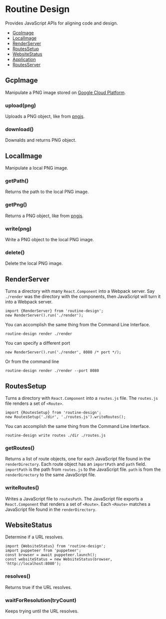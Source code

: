 # Routine Design

Provides JavaScript APIs for aligning code and design.

* [GcpImage](#gcpimage)
* [LocalImage](#localimage)
* [RenderServer](#renderserver)
* [RoutesSetup](#routessetup)
* [WebsiteStatus](#websitestatus)
* [Application](./application/README.md)
* [RoutesServer](./routes-server/README.md)

## GcpImage

Manipulate a PNG image stored on [Google Cloud Platform](https://cloud.google.com/). 

### upload(png)

Uploads a PNG object, like from [pngjs](https://www.npmjs.com/package/pngjs).

### download()

Downalds and returns PNG object.

## LocalImage

Manipulate a local PNG image. 

### getPath()

Returns the path to the local PNG image.

### getPng()

Returns a PNG object, like from [pngjs](https://www.npmjs.com/package/pngjs).

### write(png)

Write a PNG object to the local PNG image.

### delete()

Delete the local PNG image.

## RenderServer

Turns a directory with many `React.Component` into a Webpack server. Say `./render` was the directory with the components, then JavaScript will turn it into a Webpack server.
```
import {RenderServer} from 'routine-design';
new RenderServer().run('./render');
```

You can accomplish the same thing from the Command Line Interface. 
```
routine-design render ./render
```

You can specify a different port
```
new RenderServer().run('./render', 8080 /* port */);
```

Or from the command line 
```
routine-design render ./render --port 8080
```

## RoutesSetup

Turns a directory with `React.Component` into a `routes.js` file. The `routes.js` file renders a set of `<Route>`.
```
import {RoutesSetup} from 'routine-design';
new RoutesSetup('./dir', './routes.js').writeRoutes();
```

You can accomplish the same thing from the Command Line Interface. 
```
routine-design write routes ./dir ./routes.js
```

### getRoutes()

Returns a list of route objects, one for each JavaScript file found in the `renderDirectory`. Each route object has an `importPath` and `path` field. `importPath` is the path from `routes.js` to the JavaScript file. `path` is from the `renderDirectory` to the same JavaScript file.

### writeRoutes()

Writes a JavaScript file to `routesPath`. The JavaScript file exports a `React.Component` that renders a set of `<Route>`. Each `<Route>` matches a JavaScript file found in the `renderDirectory`.

## WebsiteStatus

Determine if a URL resolves.

```
import {WebsiteStatus} from 'routine-design';
import puppeteer from 'puppeteer';
const browser = await puppeteer.launch();
const websiteStatus = new WebsiteStatus(browser, 'http://localhost:8080');
```

### resolves()

Returns true if the URL resolves.

### waitForResolution(tryCount)

Keeps trying until the URL resolves. 
